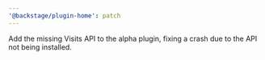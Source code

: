```yaml
---
'@backstage/plugin-home': patch
---
```


Add the missing Visits API to the alpha plugin, fixing a crash due to the API not being installed.
